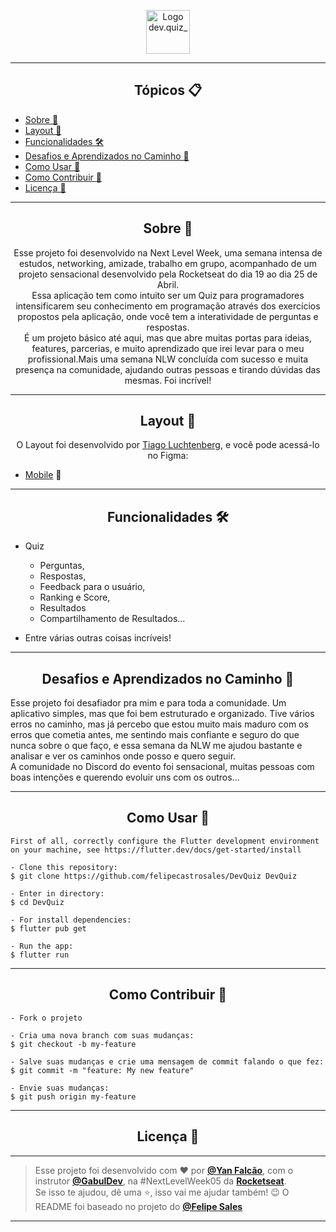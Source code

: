 <p align="center">
      <img src="https://user-images.githubusercontent.com/59374587/115237065-7e835c80-a0f2-11eb-8922-d2a14bac363b.png" width="70" alt="Logo dev.quiz_"/>
</p>

---

<h2 align="center">Tópicos 📋</h2>

   <p>
   
   - [Sobre 📖](#sobre-)
   - [Layout 🎨](#layout-)
   - [Funcionalidades 🛠️](#Funcionalidades-%EF%B8%8F)
   - [Desafios e Aprendizados no Caminho 🤯](#desafios-e-aprendizados-no-caminho-)
   - [Como Usar 🤔](#como-usar-)
   - [Como Contribuir 💪](#como-contribuir-)
   - [Licença 📝](#licença-)

   </p>

---

<h2 align="center">Sobre 📖</h2>
   
<p align="center">
   Esse projeto foi desenvolvido na Next Level Week, uma semana intensa de estudos, networking, amizade, trabalho em grupo, acompanhado de um projeto sensacional desenvolvido pela Rocketseat do dia 19 ao dia 25 de Abril.<br>
   Essa aplicação tem como intuito ser um Quiz para programadores intensificarem seu conhecimento em programação através dos exercícios propostos pela aplicação, onde você tem a interatividade de perguntas e respostas.<br>
   É um projeto básico até aqui, mas que abre muitas portas para ideias, features, parcerias, e muito aprendizado que irei levar para o meu profissional.Mais uma semana NLW concluída com sucesso e muita presença na comunidade, ajudando outras pessoas e tirando dúvidas das mesmas. Foi incrível!<br>
</p>

---

<h2 align="center">Layout 🎨</h2>

   <p align="center">
      O Layout foi desenvolvido por <a href="https://instagram.com/tiagoluchtenberg">Tiago Luchtenberg</a>, e você pode acessá-lo no Figma:
   
   - <a href="https://www.figma.com/file/XaC3pgD1B0iLSWLTsUqxIe/DevQuiz-(Copy)?node-id=0%3A1">Mobile</a> 📱
   </p>

---

<h2 align="center">Funcionalidades 🛠️</h2>

   <p>
   
- Quiz 
    - Perguntas,
    - Respostas,
    - Feedback para o usuário,
    - Ranking e Score, 
    - Resultados
    - Compartilhamento de Resultados...
- Entre várias outras coisas incríveis!
  
   </p>

---

<h2 align="center">Desafios e Aprendizados no Caminho 🤯</h2>

   <p>
   Esse projeto foi desafiador pra mim e para toda a comunidade. Um aplicativo simples, mas que foi bem estruturado e organizado.
   Tive vários erros no caminho, mas já percebo que estou muito mais maduro com os erros que cometia antes, me sentindo mais confiante e seguro do que nunca sobre o que faço, e essa semana da NLW me ajudou bastante e analisar e ver os caminhos onde posso e quero seguir.<br> 
   A comunidade no Discord do evento foi sensacional, muitas pessoas com boas intenções e querendo evoluir uns com os outros...<br>
   </p>

---

<h2 align="center">Como Usar 🤔</h2>

   ```
   First of all, correctly configure the Flutter development environment on your machine, see https://flutter.dev/docs/get-started/install
   
   - Clone this repository:
   $ git clone https://github.com/felipecastrosales/DevQuiz DevQuiz

   - Enter in directory:
   $ cd DevQuiz

   - For install dependencies:
   $ flutter pub get

   - Run the app: 
   $ flutter run
   ```

---

<h2 align="center">Como Contribuir 💪</h2>

   ```
   - Fork o projeto 

   - Cria uma nova branch com suas mudanças:
   $ git checkout -b my-feature

   - Salve suas mudanças e crie uma mensagem de commit falando o que fez:
   $ git commit -m "feature: My new feature"

   - Envie suas mudanças:
   $ git push origin my-feature
   ```

---

<h2 align="center">Licença 📝</h2>

   ---

   >Esse projeto foi desenvolvido com ❤️ por **[@Yan Falcão](https://www.linkedin.com/in/yanfalcao/)**, com o instrutor **[@GabulDev](https://www.linkedin.com/in/gabuldev/)**, na #NextLevelWeek05 da **[Rocketseat](https://rocketseat.com.br/)**.<br>
   Se isso te ajudou, dê uma ⭐, isso vai me ajudar também! 😉
   >O README foi baseado no projeto do **[@Felipe Sales](https://github.com/felipecastrosales/DevQuiz/)**

---
